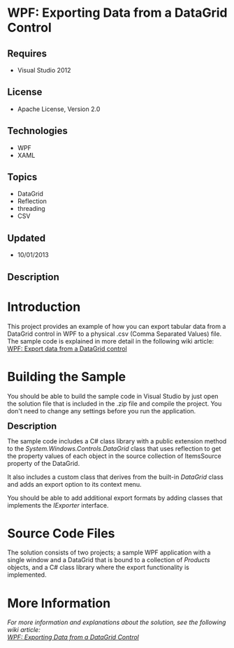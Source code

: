 # WPF: Exporting Data from a DataGrid Control
## Requires
- Visual Studio 2012
## License
- Apache License, Version 2.0
## Technologies
- WPF
- XAML
## Topics
- DataGrid
- Reflection
- threading
- CSV
## Updated
- 10/01/2013
## Description

<h1>Introduction</h1>
<p>This project provides an example of how you can export tabular data from a DataGrid control&nbsp;in WPF to a physical&nbsp;.csv (Comma Separated Values) file. The sample code is explained in more detail in the following wiki article:
<a href="http://social.technet.microsoft.com/wiki/contents/articles/19990.wpf-export-data-from-a-datagrid-control.aspx">
WPF: Export data from a DataGrid control</a></p>
<h1><span>Building the Sample</span></h1>
<p>You should be able to build the sample code in Visual Studio by just open the solution file that is included&nbsp;in the .zip file and compile the project. You don't need to change any settings before you run the application.</p>
<p><span style="font-size:20px; font-weight:bold">Description</span></p>
<p>The sample code includes a C# class library with a public extension method to the
<em>System.Windows.Controls.DataGrid</em> class that uses reflection to get the property values of each object in the source collection of ItemsSource property of the DataGrid.</p>
<p>It also includes a custom class that derives from the built-in <em>DataGrid</em> class and adds an export option to its context menu.</p>
<p>You should be able to add additional export formats by adding classes that implements the
<em>IExporter</em> interface.</p>
<h1><span>Source Code Files</span></h1>
<p>The solution consists of two projects;&nbsp;a sample WPF application with a single window and a DataGrid that is bound to a collection of
<em>Products</em> objects, and&nbsp;a C# class library where the export functionality is implemented.</p>
<h1>More Information</h1>
<p><em>For more information and explanations&nbsp;about the solution, see the following wiki article:
<br>
<a href="http://social.technet.microsoft.com/wiki/contents/articles/19990.wpf-export-data-from-a-datagrid-control.aspx">WPF: Exporting Data from a DataGrid Control</a></em></p>
